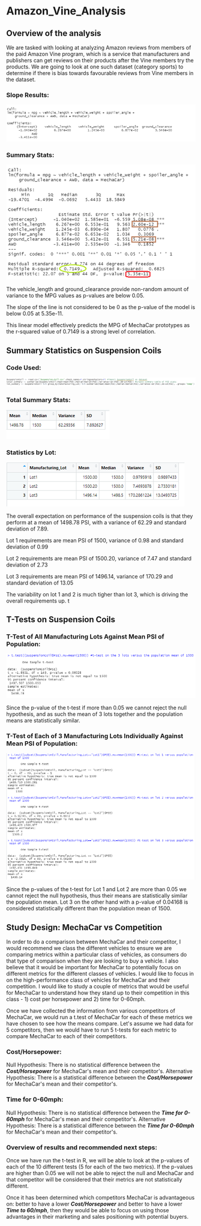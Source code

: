 # Amazon_Vine_Analysis

## Overview of the analysis
We are tasked with looking at analyzing Amazon reviews from members of the paid Amazon Vine program, which is a service that manufacturers and publishers can get reviews on their products after the Vine members try the products.  We are going to look at one such dataset (category sports) to determine if there is bias towards favourable reviews from Vine members in the dataset.

### Slope Results:
![Slope results](https://github.com/tessiertodd/MechaCar_Statistical_Analysis/blob/main/Deliverable%201%20coefficients.png)

### Summary Stats:
![Linear chart results](https://github.com/tessiertodd/MechaCar_Statistical_Analysis/blob/main/Deliverable%201.png)

The vehicle_length and ground_clearance provide non-random amount of variance to the MPG values as p-values are below 0.05.

The slope of the line is not considered to be 0 as the p-value of the model is below 0.05 at 5.35e-11.

This linear model effectively predicts the MPG of MechaCar prototypes as the r-squared value of 0.7149 is a strong level of correlation.



## Summary Statistics on Suspension Coils
### Code Used:
![Code snippet](https://github.com/tessiertodd/MechaCar_Statistical_Analysis/blob/main/Deliverable%202%20-%20code.png)

### Total Summary Stats:
![Total summary](https://github.com/tessiertodd/MechaCar_Statistical_Analysis/blob/main/Deliverable%202%20-%20total_summary.png)

### Statistics by Lot:
![Lot stats](https://github.com/tessiertodd/MechaCar_Statistical_Analysis/blob/main/Deliverable%202%20-%20lot_summary.png)

The overall expectation on performance of the suspension coils is that they perform at a mean of 1498.78 PSI, with a variance of 62.29 and standard deviation of 7.89.

Lot 1 requirements are mean PSI of 1500, variance of 0.98 and standard deviation of 0.99

Lot 2 requirements are mean PSI of 1500.20, variance of 7.47 and standard deviation of 2.73

Lot 3 requirements are mean PSI of 1496.14, variance of 170.29 and standard deviation of 13.05

The variability on lot 1 and 2 is much tigher than lot 3, which is driving the overall requirements up.
t

## T-Tests on Suspension Coils
### T-Test of All Manufacturing Lots Against Mean PSI of Population:
![All lots versus population](https://github.com/tessiertodd/MechaCar_Statistical_Analysis/blob/main/Deliverable%203%20-%20all%20lots%20together%20versus%20population.png)

Since the p-value of the t-test if more than 0.05 we cannot reject the null hypothesis, and as such the mean of 3 lots together and the population means are statistically similar.


### T-Test of Each of 3 Manufacturing Lots Individually Against Mean PSI of Population:
![Each lot versus population](https://github.com/tessiertodd/MechaCar_Statistical_Analysis/blob/main/Deliverable%203%20-%20each%20lot%20versus%20population.png)

Since the p-values of the t-test for Lot 1 and Lot 2 are more than 0.05 we cannot reject the null hypothesis, thus their means are statistically similar the population mean. Lot 3 on the other hand with a p-value of 0.04168 is considered statistically different than the population mean of 1500.


## Study Design: MechaCar vs Competition
In order to do a comparison between MechaCar and their competitor, I would recommend we class the different vehicles to ensure we are comparing metrics within a particular class of vehicles, as consumers do that type of comparison when they are looking to buy a vehicle.  I also believe that it would be important for MechaCar to potentially focus on different metrics for the different classes of vehicles. I would like to focus in on the high-performance class of vehicles for MechaCar and their competition. I would like to study a couple of metrics that would be useful for MechaCar to understand how they stand up to their competition in this class - 1) cost per horsepower and 2) time for 0-60mph.

Once we have collected the information from various competitors of MechaCar, we would run a t.test of MechaCar for each of these metrics we have chosen to see how the means compare. Let's assume we had data for 5 competitors, then we would have to run 5 t-tests for each metric to compare MechaCar to each of their competitors.

### Cost/Horsepower:
Null Hypothesis: There is no statistical difference between the ***Cost/Horsepower*** for MechaCar's mean and their competitor's.
Alternative Hypothesis: There is a statistical difference between the ***Cost/Horsepower*** for MechaCar's mean and their competitor's.

### Time for 0-60mph:
Null Hypothesis: There is no statistical difference between the ***Time for 0-60mph*** for MechaCar's mean and their competitor's.
Alternative Hypothesis: There is a statistical difference between the ***Time for 0-60mph*** for MechaCar's mean and their competitor's.

### Overview of results and recommended next steps:
Once we have run the t-test in R, we will be able to look at the p-values of each of the 10 different tests (5 for each of the two metrics). If the p-values are higher than 0.05 we will not be able to reject the null and MechaCar and that competitor will be considered that their metrics are not statistically different.

Once it has been determined which competitors MechaCar is advantageous on: better to have a lower ***Cost/Horsepower*** and better to have a lower ***Time to 60/mph***, then they would be able to focus on using those advantages in their marketing and sales positioning with potential buyers.
